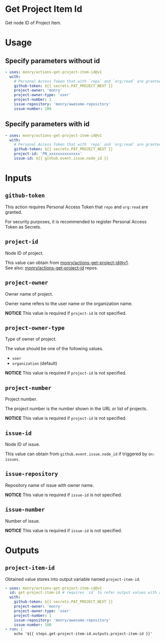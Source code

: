 # Get Project Item Id

Get node ID of Project Item.

# Usage

## Specify parameters without id

```yaml
- uses: monry/actions-get-project-item-id@v1
  with:
    # Personal Access Token that with `repo` and `org:read` are granted.
    github-token: ${{ secrets.PAT_PROJECT_NEXT }}
    project-owner: 'monry'
    project-owner-type: 'user'
    project-number: 1
    issue-repository: 'monry/awesome-repository'
    issue-number: 100
```

## Specify parameters with id

```yaml
- uses: monry/actions-get-project-item-id@v1
  with:
    # Personal Access Token that with `repo` and `org:read` are granted.
    github-token: ${{ secrets.PAT_PROJECT_NEXT }}
    project-id: 'PN_xxxxxxxxxxxxxx'
    issue-id: ${{ github.event.issue.node_id }}
```

# Inputs

## `github-token`

This action requires Personal Access Token that `repo` and `org:read` are granted.

For security purposes, it is recommended to register Personal Access Token as Secrets.

## `project-id`

Node ID of project.

This value can obtain from [monry/actions-get-project-id@v1](https://github.com/marketplace/actions/get-project-id).<br />
See also: [monry/actions-get-project-id](https://github.com/monry/actions-get-project-id) repos.

## `project-owner`

Owner name of project.

Owner name refers to the user name or the organization name.

**NOTICE** This value is required if `project-id` is not specified.

## `project-owner-type`

Type of owner of project.

The value should be one of the following values.

- `user`
- `organization` (default)

**NOTICE** This value is required if `project-id` is not specified.

## `project-number`

Project number.

The project number is the number shown in the URL or list of projects.

**NOTICE** This value is required if `project-id` is not specified.

## `issue-id`

Node ID of issue.

This value can obtain from `github.event.issue.node_id` if triggered by `on: issues`.

## `issue-repository`

Repository name of issue with owner name.

**NOTICE** This value is required if `issue-id` is not specified.

## `issue-number`

Number of issue.

**NOTICE** This value is required if `issue-id` is not specified.

# Outputs

## `project-item-id`

Obtained value stores into output variable named `project-item-id`.

```yaml
- uses: monry/actions-get-project-item-id@v1
  id: get-project-item-id # requires `id` to refer output values with after steps
  with:
    github-token: ${{ secrets.PAT_PROJECT_NEXT }}
    project-owner: 'monry'
    project-owner-type: 'user'
    project-number: 1
    issue-repository: 'monry/awesome-repository'
    issue-number: 100
- run: |
    echo '${{ steps.get-project-item-id.outputs.project-item-id }}'
```
